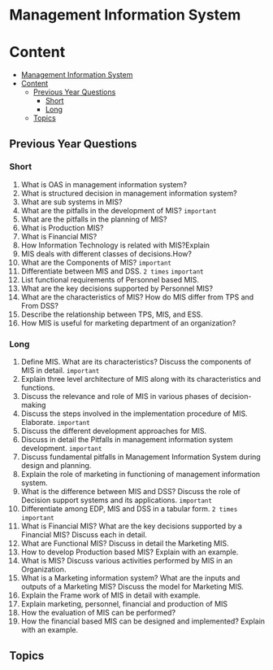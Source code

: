 # Management Information System

# Content

- [Management Information System](#management-information-system)
- [Content](#content)
  - [Previous Year Questions](#previous-year-questions)
    - [Short](#short)
    - [Long](#long)
  - [Topics](#topics)

## Previous Year Questions

### Short

1.  What is OAS in management information system?
2.  What is structured decision in management information system?
3.  What are sub systems in MIS?
4.  What are the pitfalls in the development of MIS? `important`
5.  What are the pitfalls in the planning of MIS?
6.  What is Production MIS?
7.  What is Financial MIS?
8.  How Information Technology is related with MIS?Explain
9.  MIS deals with different classes of decisions.How?
10. What are the Components of MIS? `important`
11. Differentiate between MIS and DSS. `2 times` `important`
12. List functional requirements of Personnel based MIS.
13. What are the key decisions supported by Personnel MIS?
14. What are the characteristics of MIS? How do MIS differ from TPS and From DSS?
15. Describe the relationship between TPS, MIS, and ESS.
16. How MIS is useful for marketing department of an organization?

### Long

1.  Define MIS. What are its characteristics? Discuss the components of MIS in detail. `important`
2.  Explain three level architecture of MIS along with its characteristics and functions.
3.  Discuss the relevance and role of MIS in various phases of decision-making
4.  Discuss the steps involved in the implementation procedure of MIS. Elaborate. `important`
5.  Discuss the different development approaches for MIS.
6.  Discuss in detail the Pitfalls in management information system development. `important`
7.  Discuss fundamental pitfalls in Management Information System during design and
    planning.
8.  Explain the role of marketing in functioning of management information system.
9.  What is the difference between MIS and DSS? Discuss the role of Decision support
    systems and its applications. `important`
10. Differentiate among EDP, MIS and DSS in a tabular form. `2 times` `important`
11. What is Financial MIS? What are the key decisions supported by a Financial MIS? Discuss
    each in detail.
12. What are Functional MIS? Discuss in detail the Marketing MIS.
13. How to develop Production based MIS? Explain with an example.
14. What is MIS? Discuss various activities performed by MIS in an Organization.
15. What is a Marketing information system? What are the inputs and outputs of a Marketing
    MIS? Discuss the model for Marketing MIS.
16. Explain the Frame work of MIS in detail with example.
17. Explain marketing, personnel, financial and production of MIS
18. How the evaluation of MIS can be performed?
19. How the financial based MIS can be designed and implemented? Explain with an
    example.

## Topics
